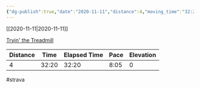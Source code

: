 ```yaml
---
{"dg-publish":true,"date":"2020-11-11","distance":4,"moving_time":"32:20","elapsed_time":"32:20","pace":"8:05","total_elevation_gain":0,"url":"https://www.strava.com/activities/4325285619","permalink":"/01-personal/strava/2020-11-11-tryin-the-treadmill/","dgPassFrontmatter":true}
---
```



[[2020-11-11\|2020-11-11]]

[Tryin' the Treadmill](https://www.strava.com/activities/4325285619)

| Distance | Time  | Elapsed Time | Pace | Elevation |
| -------- | ----- | ------------ | ---- | --------- |
| 4        | 32:20 | 32:20        | 8:05 | 0         |




#strava
